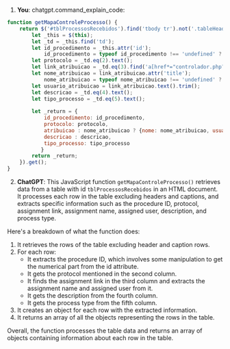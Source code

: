 1. **You**: chatgpt.command_explain_code: 
```javascript
function getMapaControleProcesso() {
    return $('#tblProcessosRecebidos').find('tbody tr').not('.tableHeader').not('.infraCaption').map(function(){
        let _this = $(this);
        let _td = _this.find('td');
        let id_procedimento = _this.attr('id');
            id_procedimento = typeof id_procedimento !== 'undefined' ? parseInt(id_procedimento.replace('P','')) : false;
        let protocolo = _td.eq(2).text();
        let link_atribuicao = _td.eq(3).find('a[href*="controlador.php?acao=procedimento_atribuicao_listar"]');
        let nome_atribuicao = link_atribuicao.attr('title');
            nome_atribuicao = typeof nome_atribuicao !== 'undefined' ? nome_atribuicao.replace('Atribuído para ','') : false;
        let usuario_atribuicao = link_atribuicao.text().trim();
        let descricao = _td.eq(4).text();
        let tipo_processo = _td.eq(5).text();
        
        let _return = {
            id_procedimento: id_procedimento,
            protocolo: protocolo,
            atribuicao : nome_atribuicao ? {nome: nome_atribuicao, usuario: usuario_atribuicao} : false,
            descricao : descricao,
            tipo_processo: tipo_processo
           }
        return _return;
    }).get();
}
```
2. **ChatGPT**: This JavaScript function `getMapaControleProcesso()` retrieves data from a table with id `tblProcessosRecebidos` in an HTML document. It processes each row in the table excluding headers and captions, and extracts specific information such as the procedure ID, protocol, assignment link, assignment name, assigned user, description, and process type.

Here's a breakdown of what the function does:

1. It retrieves the rows of the table excluding header and caption rows.
2. For each row:
   - It extracts the procedure ID, which involves some manipulation to get the numerical part from the id attribute.
   - It gets the protocol mentioned in the second column.
   - It finds the assignment link in the third column and extracts the assignment name and assigned user from it.
   - It gets the description from the fourth column.
   - It gets the process type from the fifth column.
3. It creates an object for each row with the extracted information.
4. It returns an array of all the objects representing the rows in the table.

Overall, the function processes the table data and returns an array of objects containing information about each row in the table.